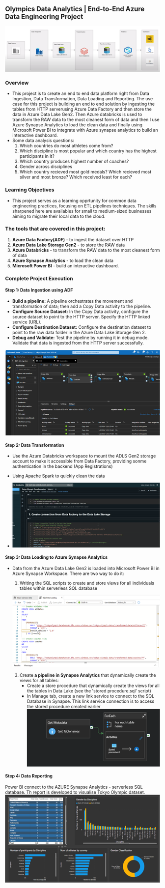## Olympics Data Analytics | End-to-End Azure Data Engineering Project
![Data Engineering Project](./images/data-engineering-project.png)

### Overview
- This project is to create an end to end data platform right from Data Ingestion, Data Transformation, Data Loading and Reporting. The use case for this project is building an end to end solution by ingesting the tables from HTTP serverusing Azure Data Factory and then store the data in Azure Data Lake Gen2. Then Azure databricks is used to transform the RAW data to the most cleanest form of data and then I use Azure Synapse Analytics to load the clean data and finally using Microsoft Power BI to integrate with Azure synapse analytics to build an interactive dashboard.
- Some data analysis questions:
  1. Which countries do most athletes come from?
  2. Which discipline is most popular and which country has the highest participants in it?
  3. Which country produces highest number of coaches?
  4. Gender across disciplines
  5. Which country recieved most gold medals? Which recieved most silver and most bronze? Which received least for each?
### Learning Objectives 
- This project serves as a learning opprtunity for common data engineering practices, focusing on ETL pipelines techniques. The skills sharpened here are availables for small to medium-sized businesses aiming to migrate their local data to the cloud. 
### The tools that are covered in this project:
1. **Azure Data Factory(ADF)** - to ingest the dataset over HTTP
2. **Azure Data Lake Storage Gen2** - to store the RAW data
3. **Azure Databricks** - to transform the RAW data to the most cleanest form of data
4. **Azure Synapse Analytics** - to load the clean data
5. **Microsoft Power BI** - build an interactive dashboard. 
### Complete Project Execution 
#### Step 1: Data Ingestion using ADF
- **Build a pipeline:** A pipeline orchestrates the movement and transformation of data; then add a Copy Data activity to the pipeline.
- **Configure Source Dataset:** In the Copy Data activity, configure the source dataset to point to the HTTP server. Specify the HTTP linked service (URL).
- **Configure Destination Dataset:** Configure the destination dataset to point to the raw data folder in the Azure Data Lake Storage Gen 2. 
- **Debug and Validate:** Test the pipeline by running it in debug mode. Validate that data is ingested from the HTTP server successfully.
  
![Data Ingestion](./images/data-ingestion.png)
#### Step 2: Data Transformation 
- Use the Azure Databricks workspace to mount the ADLS Gen2 storage account to make it accessible from Data Factory, providing sonme authentication in the backend (App Registrations)
- Using Apache Spark to quickly clean the data
  
- ![Data Transformation](./images/data-ingestion-script.gif)

#### Step 3: Data Loading to Azure Synapse Analytics 
- Data from the Azure Data Lake Gen2 is loaded into Microsoft Power BI in Azure Synapse Workspace. There are two way to do it:
  1. Writing the SQL scripts to create and store views for all individuals tables within serverless SQL database
     
  ![Data Loading](./images/data-loading-script.png)
 
  3. Create **a pipeline in Synapse Analytics** that dynamically create the views for all tables:
     * Create a store procedure that dynamically create the views for all the tables in Data Lake (see the 'stored procedure.sql' script)
     * In Manage tab, create a new link service to connect to the SQL Database in Synapse. This link service connection is to access the stored procedure created earlier
![Data Loading](./images/data-loading-pipeline.png)
#### Step 4: Data Reporting 
Power BI connect to the AZURE Synapse Analytics - serverless SQL database. Th report is developed to visualise Tokyo Olympic dataset. 
 ![Data Reporting](./images/Tokyo-Dashboard.png)
